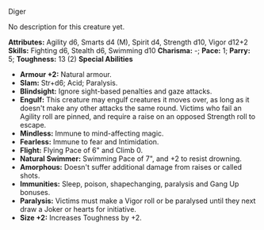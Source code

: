 Diger

No description for this creature yet.

**Attributes:** Agility d6, Smarts d4 (M), Spirit d4, Strength d10,
Vigor d12+2
**Skills:** Fighting d6, Stealth d6, Swimming d10
**Charisma:** -; **Pace:** 1; **Parry:** 5; **Toughness:** 13 (2)
**Special Abilities**
- **Armour +2:** Natural armour.
- **Slam:** Str+d6; Acid; Paralysis.
- **Blindsight:** Ignore sight-based penalties and gaze attacks.
- **Engulf:** This creature may engulf creatures it moves over, as long
as it doesn't make any other attacks the same round. Victims who fail
an Agility roll are pinned, and require a raise on an opposed Strength
roll to escape.
- **Mindless:** Immune to mind-affecting magic.
- **Fearless:** Immune to fear and Intimidation.
- **Flight:** Flying Pace of 6" and Climb 0.
- **Natural Swimmer:** Swimming Pace of 7", and +2 to resist drowning.
- **Amorphous:** Doesn't suffer additional damage from raises or called
shots.
- **Immunities:** Sleep, poison, shapechanging, paralysis and Gang Up
bonuses.
- **Paralysis:** Victims must make a Vigor roll or be paralysed until
they next draw a Joker or hearts for initiative.
- **Size +2:** Increases Toughness by +2.

